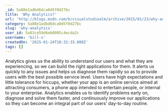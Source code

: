 ```yaml
---
_id: 5a88e1adbd6dca0d5f0d27bc
title: 'Why Analytics?'
url: 'http://blogs.msdn.com/b/visualstudioalm/archive/2015/01/23/why-analytics.aspx'
category: 5a88e1adbd6dca0d5f0d27bc
slug: 'why-analytics'
user_id: 5a83ce59d6eb0005c4ecda2c
username: 'bill-s'
createdOn: '2015-01-24T10:32:33.000Z'
tags: []
---
```


Analytics gives us the ability to understand our users and what they are experiencing, so we can build the right applications for them. It alerts us quickly to any issues and helps us diagnose them rapidly so as to provide users with the best possible service level. Users have high expectations and little tolerance for hiccups, whether your app is an online service aimed at attracting consumers, a phone app intended to entertain people, or internal to your enterprise. Analytics enables us to identify problems early on, diagnose and solve them faster, and continuously improve our applications so they can become an integral part of our users’ day-to-day routine.
